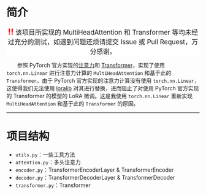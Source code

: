 # 简介

<div style="text-align: center; font-size: 17px; background-color: white;"><font style="color: red; font-size: 22px; font-weight: bold;">&#8252;</font> 该项目所实现的 MultiHeadAttention 和 Transformer 等均未经过充分的测试，如遇到问题还烦请提交 Issue 或 Pull Request，万分感谢。</div>

&emsp;&emsp;参照 PyTorch 官方实现的[注意力](https://github.com/pytorch/pytorch/blob/c263bd43e8e8502d4726643bc6fd046f0130ac0e/torch/nn/modules/activation.py#L889)和 [Transformer](https://github.com/pytorch/pytorch/blob/v2.0.0/torch/nn/modules/transformer.py)，实现了使用 `torch.nn.Linear` 进行注意力计算的 `MultiHeadAttention` 和基于此的 `Transformer`。由于 PyTorch 官方实现的注意力计算没有使用 `torch.nn.Linear`，这使得我们无法使用 [loralib](https://github.com/microsoft/LoRA) 对其进行替换，进而阻止了对使用 PyTorch 官方实现的 Transformer 的模型的 LoRA 微调。这是我使用 `torch.nn.Linear` 重新实现 `MultiHeadAttention` 和基于此的 `Transformer` 的原因。

---

# 项目结构

* `utils.py`：一些工具方法
* `attention.py`：多头注意力
* `encoder.py`：TransformerEncoderLayer & TransformerEncoder
* `decoder.py`：TransformerDecoderLayer & TransformerDecoder
* `transformer.py`：Transformer
